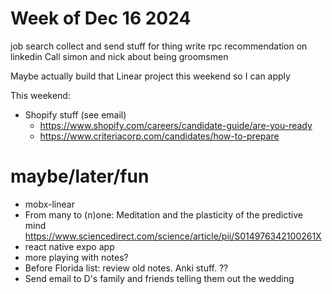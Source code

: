 # Week of Dec 16 2024

job search
collect and send stuff for thing
write rpc recommendation on linkedin
Call simon and nick about being groomsmen

Maybe actually build that Linear project this weekend so I can apply

This weekend:
- Shopify stuff (see email)
  - https://www.shopify.com/careers/candidate-guide/are-you-ready
  - https://www.criteriacorp.com/candidates/how-to-prepare

# maybe/later/fun
- mobx-linear
- From many to (n)one: Meditation and the plasticity of the predictive mind https://www.sciencedirect.com/science/article/pii/S014976342100261X
- react native expo app
- more playing with notes?
- Before Florida list: review old notes. Anki stuff. ??
- Send email to D's family and friends telling them out the wedding

